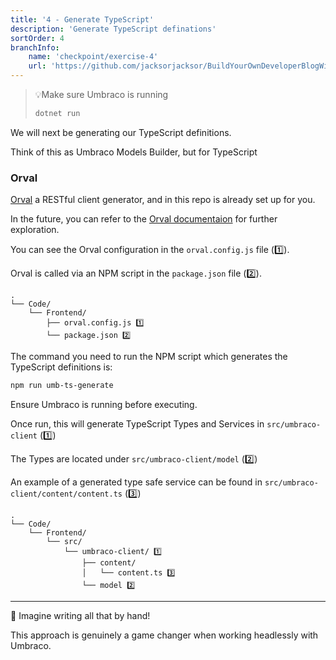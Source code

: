 ```yaml
---
title: '4 - Generate TypeScript'
description: 'Generate TypeScript definations'
sortOrder: 4
branchInfo:
    name: 'checkpoint/exercise-4'
    url: 'https://github.com/jacksorjacksor/BuildYourOwnDeveloperBlogWithUmbraco15AndAstro/tree/checkpoint/start'
---
```


> 💡Make sure Umbraco is running
>
> ```powershell title=".Code/Backend/DeveloperBlog.Umbraco/"
> dotnet run
> ```

We will next be generating our TypeScript definitions.

Think of this as Umbraco Models Builder, but for TypeScript

### Orval

[Orval](https://orval.dev/) a RESTful client generator, and in this repo is already set up for you.

In the future, you can refer to the [Orval documentaion](https://orval.dev/overview) for further exploration.

You can see the Orval configuration in the `orval.config.js` file (1️⃣).

Orval is called via an NPM script in the `package.json` file (2️⃣).

```
.
└── Code/
    └── Frontend/
        ├── orval.config.js 1️⃣
        └── package.json 2️⃣
```

The command you need to run the NPM script which generates the TypeScript definitions is:

```bash title = "Code/Frontend"
npm run umb-ts-generate
``` 

Ensure Umbraco is running before executing.

Once run, this will generate TypeScript Types and Services in `src/umbraco-client` (1️⃣)

The Types are located under `src/umbraco-client/model` (2️⃣)

An example of a generated type safe service can be found in `src/umbraco-client/content/content.ts` (3️⃣)

```
.
└── Code/
    └── Frontend/
        └── src/
            └── umbraco-client/ 1️⃣
                ├── content/
                │   └── content.ts 3️⃣
                └── model 2️⃣
```

---

🤯 Imagine writing all that by hand!

This approach is genuinely a game changer when working headlessly with Umbraco.
